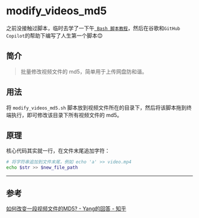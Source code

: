 # modify_videos_md5

之前没接触过脚本，临时去学了一下午[` Bash 脚本教程`](https://wangdoc.com/bash/intro.html)，然后在谷歌和`GitHub Copilot`的帮助下编写了人生第一个脚本😊

## 简介

> 批量修改视频文件的 md5，简单用于上传网盘防和谐。

## 用法

将 `modify_videos_md5.sh` 脚本放到视频文件所在的目录下，然后将该脚本拖到终端执行，即可修改该目录下所有视频文件的 md5。

## 原理

核心代码其实就一行，在文件末尾追加字符：

```bash
# 将字符串追加到文件末尾，例如 echo 'a' >> video.mp4
echo $str >> $new_file_path
```

---

## 参考

[如何改变一段视频文件的MD5? - Yang的回答 - 知乎](https://www.zhihu.com/question/25378331/answer/80903615)

